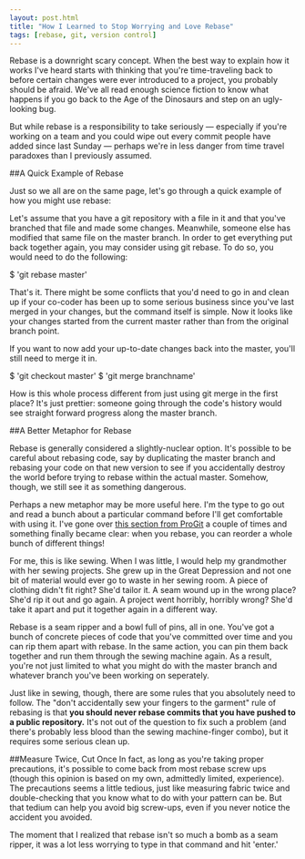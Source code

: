 ```yaml
---
layout: post.html
title: "How I Learned to Stop Worrying and Love Rebase"
tags: [rebase, git, version control]
---
```


Rebase is a downright scary concept. When the best way to explain how it works I've heard starts with thinking that you're time-traveling back to before certain changes were ever introduced to a project, you probably should be afraid. We've all read enough science fiction to know what happens if you go back to the Age of the Dinosaurs and step on an ugly-looking bug.

But while rebase is a responsibility to take seriously — especially if you're working on a team and you could wipe out every commit people have added since last Sunday — perhaps we're in less danger from time travel paradoxes than I previously assumed.

##A Quick Example of Rebase

Just so we all are on the same page, let's go through a quick example of how you might use rebase:

Let's assume that you have a git repository with a file in it and that you've branched that file and made some changes. Meanwhile, someone else has modified that same file on the master branch. In order to get everything put back together again, you may consider using git rebase. To do so, you would need to do the following:

$ 'git rebase master'

That's it. There might be some conflicts that you'd need to go in and clean up if your co-coder has been up to some serious business since you've last merged in your changes, but the command itself is simple. Now it looks like your changes started from the current master rather than from the original branch point.

If you want to now add your up-to-date changes back into the master, you'll still need to merge it in.

$ 'git checkout master'
$ 'git merge branchname'

How is this whole process different from just using git merge in the first place? It's just prettier: someone going through the code's history would see straight forward progress along the master branch.

##A Better Metaphor for Rebase

Rebase is generally considered a slightly-nuclear option. It's possible to be careful about rebasing code, say by duplicating the master branch and rebasing your code on that new version to see if you accidentally destroy the world before trying to rebase within the actual master. Somehow, though, we still see it as something dangerous.

Perhaps a new metaphor may be more useful here. I'm the type to go out and read a bunch about a particular command before I'll get comfortable with using it. I've gone over [this section from ProGit](http://git-scm.com/book/en/Git-Branching-Rebasing) a couple of times and something finally became clear: when you rebase, you can reorder a whole bunch of different things!

For me, this is like sewing. When I was little, I would help my grandmother with her sewing projects. She grew up in the Great Depression and not one bit of material would ever go to waste in her sewing room. A piece of clothing didn't fit right? She'd tailor it. A seam wound up in the wrong place? She'd rip it out and go again. A project went horribly, horribly wrong? She'd take it apart and put it together again in a different way.

Rebase is a seam ripper and a bowl full of pins, all in one. You've got a bunch of concrete pieces of code that you've committed over time and you can rip them apart with rebase. In the same action, you can pin them back together and run them through the sewing machine again. As a result, you're not just limited to what you might do with the master branch and whatever branch you've been working on seperately. 

Just like in sewing, though, there are some rules that you absolutely need to follow. The "don't accidentally sew your fingers to the garment" rule of rebasing is that **you should never rebase commits that you have pushed to a public repository.** It's not out of the question to fix such a problem (and there's probably less blood than the sewing machine-finger combo), but it requires some serious clean up.

##Measure Twice, Cut Once
In fact, as long as you're taking proper precautions, it's possible to come back from most rebase screw ups (though this opinion is based on my own, admittedly limited, experience). The precautions seems a little tedious, just like measuring fabric twice and double-checking that you know what to do with your pattern can be. But that tedium can help you avoid big screw-ups, even if you never notice the accident you avoided.

The moment that I realized that rebase isn't so much a bomb as a seam ripper, it was a lot less worrying to type in that command and hit 'enter.'
